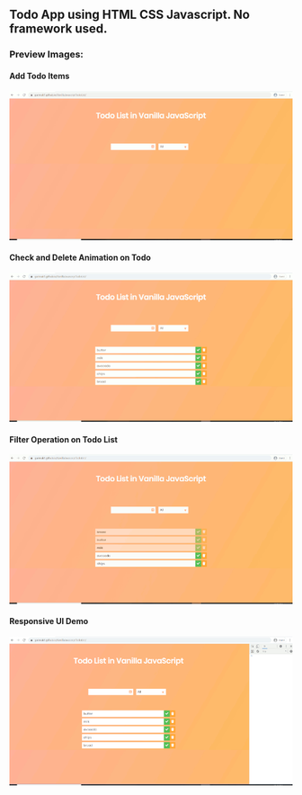 ## Todo App using HTML CSS Javascript. No framework used.

### Preview Images:

#### Add Todo Items

![Adding Todo Items](https://github.com/GarimaK1/VanillaJavascriptTodoList/blob/master/Demo/TodoListAddTodos2.gif)

#### Check and Delete Animation on Todo

![Check and Delete Animation on Todo](https://github.com/GarimaK1/VanillaJavascriptTodoList/blob/master/Demo/TodoListCheckDeleteAnimation2.gif)

#### Filter Operation on Todo List

![Filter Operation on Todo List](https://github.com/GarimaK1/VanillaJavascriptTodoList/blob/master/Demo/TodoListFilterOperation2.gif)

#### Responsive UI Demo

![Responsive UI Demo](https://github.com/GarimaK1/VanillaJavascriptTodoList/blob/master/Demo/TodoListResponsive%20UI2.gif)


